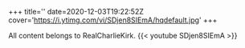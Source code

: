 +++
title=''
date=2020-12-03T19:22:52Z
cover='https://i.ytimg.com/vi/SDjen8SIEmA/hqdefault.jpg'
+++

All content belongs to RealCharlieKirk.
{{< youtube SDjen8SIEmA >}}
